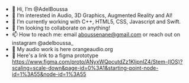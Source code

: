 - 👋 Hi, I’m @AdelBoussa
- 👀 I’m interested in Audio, 3D Graphics, Augmented Reality and AI!
- 🌱 I’m currently working with C++, HTML5, CSS, Javascript and Swift.
- 💞️ I’m looking to collaborate on anything!
- 📫 How to reach me: email aboussenane@gmail.com or reach out on instagram @adelboussa_
- 👀 My audio work is here orangeaudio.org
- 👀 Here's a link to a figma prototype https://www.figma.com/proto/ANyxWQpcutdZz1KlipnIZ4/Stem-(IOS)?scaling=scale-down&page-id=0%3A1&starting-point-node-id=1%3A55&node-id=1%3A55
<!---
AdelBoussa/AdelBoussa is a ✨ special ✨ repository because its `README.md` (this file) appears on your GitHub profile.
You can click the Preview link to take a look at your changes.
--->
